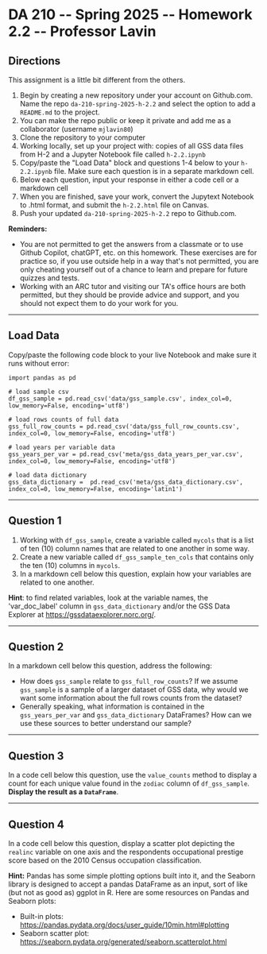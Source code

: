 
# DA 210 -- Spring 2025 -- Homework 2.2 -- Professor Lavin

## Directions 

This assignment is a little bit different from the others.

1. Begin by creating a new repository under your account on Github.com. Name the repo `da-210-spring-2025-h-2.2` and select the option to add a `README.md` to the project.
2. You can make the repo public or keep it private and add me as a collaborator (username `mjlavin80`)
3. Clone the repository to your computer
4. Working locally, set up your project with: copies of all GSS data files from H-2 and a Jupyter Notebook file called `h-2.2.ipynb`   
5. Copy/paste the "Load Data" block and questions 1-4 below to your `h-2.2.ipynb` file. Make sure each question is in a separate markdown cell.
6. Below each question, input your response in either a code cell or a markdown cell
7. When you are finished, save your work, convert the Jupytext Notebook to .html format, and submit the `h-2.2.html` file on Canvas.
8. Push your updated `da-210-spring-2025-h-2.2` repo to Github.com.

__Reminders:__ 

- You are not permitted to get the answers from a classmate or to use Github Copilot, chatGPT, etc. on this homework. These exercises are for practice so, if you use outside help in a way that's not permitted, you are only cheating yourself out of a chance to learn and prepare for future quizzes and tests. 
- Working with an ARC tutor and visiting our TA's office hours are both permitted, but they should be provide advice and support, and you should not expect them to do your work for you.

---

## Load Data

Copy/paste the following code block to your live Notebook and make sure it runs without error:

```
import pandas as pd 

# load sample csv
df_gss_sample = pd.read_csv('data/gss_sample.csv', index_col=0, low_memory=False, encoding='utf8') 

# load rows counts of full data
gss_full_row_counts = pd.read_csv('data/gss_full_row_counts.csv', index_col=0, low_memory=False, encoding='utf8')

# load years per variable data
gss_years_per_var = pd.read_csv('meta/gss_data_years_per_var.csv', index_col=0, low_memory=False, encoding='utf8')

# load data dictionary
gss_data_dictionary =  pd.read_csv('meta/gss_data_dictionary.csv', index_col=0, low_memory=False, encoding='latin1')
```

---

## Question 1

1. Working with `df_gss_sample`, create a variable called `mycols` that is a list of ten (10) column names that are related to one another in some way.
2. Create a new variable called `df_gss_sample_ten_cols` that contains only the ten (10) columns in `mycols`.
3. In a markdown cell below this question, explain how your variables are related to one another.

__Hint__: to find related variables, look at the variable names, the 'var_doc_label' column in `gss_data_dictionary` and/or the GSS Data Explorer at https://gssdataexplorer.norc.org/.

---

## Question 2

In a markdown cell below this question, address the following:

- How does `gss_sample` relate to `gss_full_row_counts`? If we assume `gss_sample` is a sample of a larger dataset of GSS data, why would we want some information about the full rows counts from the dataset? 
- Generally speaking, what information is contained in the `gss_years_per_var` and `gss_data_dictionary` DataFrames? How can we use these sources to better understand our sample?

---

## Question 3

In a code cell below this question, use the `value_counts` method to display a count for each unique value found in the `zodiac` column of `df_gss_sample`. __Display the result as a `DataFrame`__.

---

## Question 4

In a code cell below this question, display a scatter plot depicting the `realinc` variable on one axis and the respondents occupational prestige score based on the 2010 Census occupation classification. 

__Hint:__ Pandas has some simple plotting options built into it, and the Seaborn library is designed to accept a pandas DataFrame as an input, sort of like (but not as good as) ggplot in R. Here are some resources on Pandas and Seaborn plots:

- Built-in plots: https://pandas.pydata.org/docs/user_guide/10min.html#plotting
- Seaborn scatter plot: https://seaborn.pydata.org/generated/seaborn.scatterplot.html

```python

```
